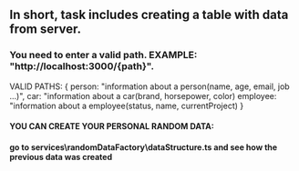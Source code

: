 ## In short, task includes creating a table with data from server.

### You need to enter a valid path. EXAMPLE: "http://localhost:3000/{path}". 

VALID PATHS: { 
person: "information about a person(name, age, email, job ...)",
car: "information about a car(brand, horsepower, color)
employee: "information about a employee(status, name, currentProject)
}

#### YOU CAN CREATE YOUR PERSONAL RANDOM DATA: 
#### go to services\randomDataFactory\dataStructure.ts and see how the previous data was created